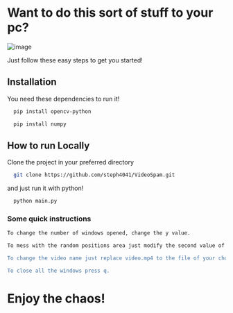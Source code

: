 # Want to do this sort of stuff to your pc?
![image](https://github.com/steph4041/VideoSpam/assets/82727066/fe701212-32fc-4ba4-9c23-5cecfdf0e912)

Just follow these easy steps to get you started!

## Installation

You need these dependencies to run it!

```bash
  pip install opencv-python
```

```bash
  pip install numpy
```

## How to run Locally

Clone the project in your preferred directory

```bash
  git clone https://github.com/steph4041/VideoSpam.git
```

and just run it with python!

```bash
  python main.py
```

### Some quick instructions
```bash
To change the number of windows opened, change the y value. 

To mess with the random positions area just modify the second value of randint to whatever you want (just make sure that it's not outside your screen resolution).

To change the video name just replace video.mp4 to the file of your choosing.

To close all the windows press q.
```
# Enjoy the chaos!
